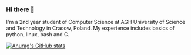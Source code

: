 ### Hi there 👋

I'm a 2nd year student of Computer Science at AGH University of Science and Technology in Cracow, Poland.
My experience includes basics of python, linux, bash and C. 


[![Anurag's GitHub stats](https://github-readme-stats.vercel.app/api?username=ustankie)](https://github.com/anuraghazra/github-readme-stats)
